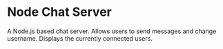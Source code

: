 # Node Chat Server

A Node.js based chat server. Allows users to send messages and change username. Displays the currently connected users.
